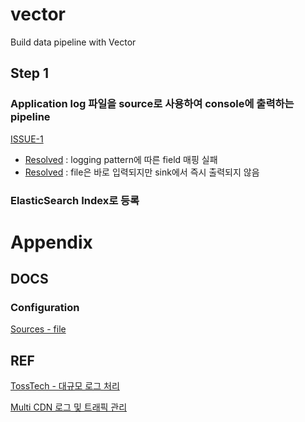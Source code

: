 # vector
Build data pipeline with Vector

## Step 1
### Application log 파일을 source로 사용하여 console에 출력하는 pipeline
[ISSUE-1](https://github.com/BEDongryeol/vector/blob/01728d2b3a6bae35bb4d1f96ae1a195b5e29e7c9/step1/vector.yaml)
  - [Resolved](https://github.com/BEDongryeol/vector/commit/768a118804abf645283b1bd90142201188ae58dc) : logging pattern에 따른 field 매핑 실패
  - [Resolved](https://github.com/BEDongryeol/vector/commit/7a07eef61533bc57436068dd482b6993b5e8e79c) : file은 바로 입력되지만 sink에서 즉시 출력되지 않음

### ElasticSearch Index로 등록
 


# Appendix
## DOCS
### Configuration
[Sources - file](https://vector.dev/docs/reference/configuration/sources/file/)

## REF
[TossTech - 대규모 로그 처리](https://toss.tech/article/slash23-data)

[Multi CDN 로그 및 트래픽 관리](https://techblog.lycorp.co.jp/ko/managing-multi-cdn-logs-traffics-with-vector)
